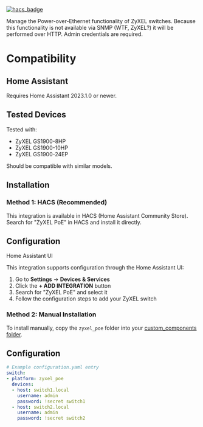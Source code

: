 [![hacs_badge](https://img.shields.io/badge/HACS-Default-41BDF5.svg?style=for-the-badge)](https://github.com/hacs/integration)


Manage the Power-over-Ethernet functionality of ZyXEL switches.
Because this functionality is not available via SNMP (WTF, ZyXEL?) it will be performed over HTTP. Admin credentials are required.

# Compatibility

## Home Assistant

Requires Home Assistant 2023.1.0 or newer.

## Tested Devices

Tested with: 

- ZyXEL GS1900-8HP
- ZyXEL GS1900-10HP
- ZyXEL GS1900-24EP

Should be compatible with similar models.

## Installation 

### Method 1: HACS (Recommended)

This integration is available in HACS (Home Assistant Community Store). Search for "ZyXEL PoE" in HACS and install it directly.

## Configuration 
Home Assistant UI

This integration supports configuration through the Home Assistant UI:

1. Go to **Settings** → **Devices & Services**
2. Click the **+ ADD INTEGRATION** button
3. Search for "ZyXEL PoE" and select it
4. Follow the configuration steps to add your ZyXEL switch

### Method 2: Manual Installation

To install manually, copy the `zyxel_poe` folder into your [custom_components folder](https://developers.home-assistant.io/docs/en/creating_component_loading.html).

## Configuration 

```yaml
# Example configuration.yaml entry
switch:
- platform: zyxel_poe
  devices:
  - host: switch1.local
    username: admin
    password: !secret switch1
  - host: switch2.local
    username: admin
    password: !secret switch2
```
